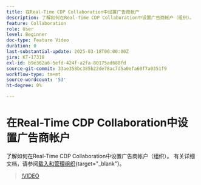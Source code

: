 ```yaml
---
title: 在Real-Time CDP Collaboration中设置广告商帐户
description: 了解如何在Real-Time CDP Collaboration中设置广告商帐户（组织）。
feature: Collaboration
role: User
level: Beginner
doc-type: Feature Video
duration: 0
last-substantial-update: 2025-03-18T00:00:00Z
jira: KT-17318
exl-id: b9e362a6-5efd-424f-a2fa-80175ad688fd
source-git-commit: 33ae358bc385b22de78ac7d5a0efa60f7a0351f9
workflow-type: tm+mt
source-wordcount: '53'
ht-degree: 0%

---
```


# 在Real-Time CDP Collaboration中设置广告商帐户

了解如何在Real-Time CDP Collaboration中设置广告商帐户（组织）。 有关详细文档，请参阅[载入和管理组织](https://experienceleague.adobe.com/zh-hans/docs/real-time-cdp-collaboration/using/setup/onboard-organization){target="_blank"}。

>[!VIDEO](https://video.tv.adobe.com/v/3452264/?learn=on&enablevpops)
